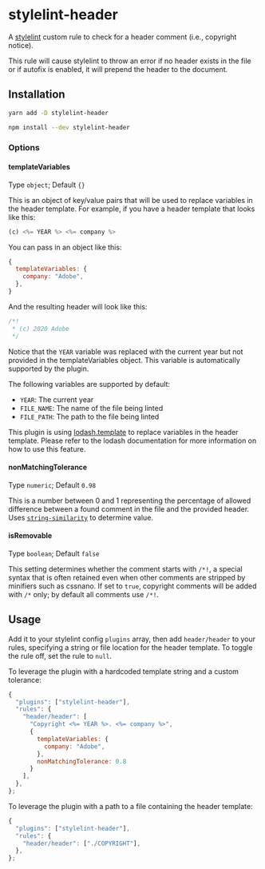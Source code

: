 # stylelint-header

A [stylelint](https://github.com/stylelint/stylelint) custom rule to check for a header comment (i.e., copyright notice).

This rule will cause stylelint to throw an error if no header exists in the file or if autofix is enabled, it will prepend the header to the document.

## Installation

```sh
yarn add -D stylelint-header
```

```sh
npm install --dev stylelint-header
```

### Options

#### templateVariables

Type `object`; Default `{}`

This is an object of key/value pairs that will be used to replace variables in the header template. For example, if you have a header template that looks like this:

```js
(c) <%= YEAR %> <%= company %>
```

You can pass in an object like this:

```js
{
  templateVariables: {
    company: "Adobe",
  },
}
```

And the resulting header will look like this:

```css
/*!
 * (c) 2020 Adobe
 */
```

Notice that the `YEAR` variable was replaced with the current year but not provided in the templateVariables object. This variable is automatically supported by the plugin.

The following variables are supported by default:

- `YEAR`: The current year
- `FILE_NAME`: The name of the file being linted
- `FILE_PATH`: The path to the file being linted

This plugin is using [lodash.template](https://lodash.com/docs/4.17.15#template) to replace variables in the header template. Please refer to the lodash documentation for more information on how to use this feature.

#### nonMatchingTolerance

Type `numeric`; Default `0.98`

This is a number between 0 and 1 representing the percentage of allowed difference between a found comment in the file and the provided header. Uses [`string-similarity`](https://www.npmjs.com/package/string-similarity) to determine value.

#### isRemovable

Type `boolean`; Default `false`

This setting determines whether the comment starts with `/*!`, a special syntax that is often retained even when other comments are stripped by minifiers such as cssnano. If set to `true`, copyright comments will be added with `/*` only; by default all comments use `/*!`.

## Usage

Add it to your stylelint config `plugins` array, then add `header/header` to your rules, specifying a string or file location for the header template. To toggle the rule off, set the rule to `null`.

To leverage the plugin with a hardcoded template string and a custom tolerance:

```js
{
  "plugins": ["stylelint-header"],
  "rules": {
    "header/header": [
      "Copyright <%= YEAR %>. <%= company %>",
      {
        templateVariables: {
          company: "Adobe",
        },
        nonMatchingTolerance: 0.8
      }
    ],
  },
};
```

To leverage the plugin with a path to a file containing the header template:

```js
{
  "plugins": ["stylelint-header"],
  "rules": {
    "header/header": ["./COPYRIGHT"],
  },
};
```

